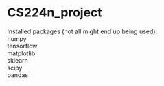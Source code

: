 # CS224n_project

Installed packages (not all might end up being used):  
numpy  
tensorflow  
matplotlib  
sklearn  
scipy  
pandas  
